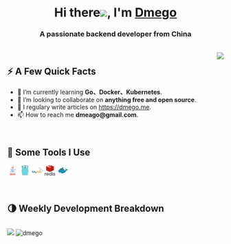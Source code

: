 <h1 align="center">Hi there<img src="https://cdn.jsdelivr.net/gh/dmego/images/img/Hi.gif" height="32" />, I'm <a href="https://i.dmego.me/" target="_blank"> Dmego </a> </h1>
<h3 align="center">A passionate backend developer from China</h3>
</br>
<img align="right" src="https://github-readme-stats.vercel.app/api?username=dmego&show_icons=true"/>

## ⚡️ A Few Quick Facts
<ul>
    <li> 🌱 I’m currently learning <strong>Go、Docker、Kubernetes</strong>.</li>
    <li> 👯 I’m looking to collaborate on <strong>anything free and open source</strong>.</li>
    <li>📝 I regulary write articles on <a href="https://dmego.me">https://dmego.me</a>.</li>
    <li>📫 How to reach me <strong>dmeago@gmail.com</strong>.</li>
</ul>
</br>

## 🚀 Some Tools I Use
<p align="left">
<img src="https://raw.githubusercontent.com/devicons/devicon/master/icons/java/java-original-wordmark.svg" alt="java" width="25" height="25" />
<img src="https://raw.githubusercontent.com/devicons/devicon/master/icons/go/go-original.svg" alt="golang" width="25" height="25" />
<img src="https://raw.githubusercontent.com/devicons/devicon/master/icons/mysql/mysql-original-wordmark.svg" alt="mysql" width="25" height="25" />
<img src="https://raw.githubusercontent.com/devicons/devicon/master/icons/redis/redis-original-wordmark.svg" alt="redis" width="25" height="25" />
<img src="https://raw.githubusercontent.com/devicons/devicon/master/icons/docker/docker-original.svg" alt="Docker" width="25" height="25" />
</svg>
</p>
</br>

## 🌗 Weekly Development Breakdown
<!--START_SECTION:waka-->
<!--END_SECTION:waka-->

</br>
<a href="https://github.com/dmego" alt="https://github.com/dmego"><img src="https://img.shields.io/static/v1?style=flat&label=Create%20By&message=dmego&color=orange"></a>
<a> <img src="https://komarev.com/ghpvc/?username=dmego" alt="dmego" /> </a>